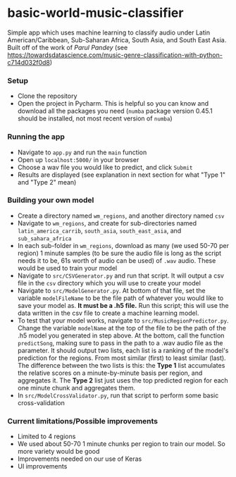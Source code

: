 # basic-world-music-classifier
Simple app which uses machine learning to classify audio under Latin American/Caribbean, Sub-Saharan Africa, South Asia, and South East Asia. Built off of the work of _Parul Pandey_ (see https://towardsdatascience.com/music-genre-classification-with-python-c714d032f0d8) 


### Setup
* Clone the repository
* Open the project in Pycharm. This is helpful so you can know and download all the packages you need (`numba` package version 0.45.1 should be installed, not most recent version of  `numba`)

### Running the app
* Navigate to `app.py` and run the `main` function
* Open up `localhost:5000/` in your browser
* Choose a wav file you would like to predict, and click `Submit`
* Results are displayed (see explanation in next section for what "Type 1" and "Type 2" mean)

### Building your own model
* Create a directory named `wm_regions`, and another directory named `csv`
* Navigate to `wm_regions`, and create for sub-directories named
`latin_america_carrib`, `south_asia`, `south_east_asia`, and `sub_sahara_africa`
* In each sub-folder in `wm_regions`, download as many (we used 50-70 per region) 1 minute samples (to be sure the audio file is long as the script needs it to be, 61s worth of audio can be used) of `.wav` audio. These would be used to train your model
* Navigate to `src/CSVGenerator.py` and run that script. It will output a csv file in the `csv` directory which you will use to create your model
* Navigate to `src/ModelGenerator.py`. At bottom of that file, set the variable `modelFileName` to be the file path of whatever you would like to save your model as. __It must be a .h5 file.__ Run this script; this will use the data written in the csv file to create a machine learning model. 
* To test that your model works, navigate to `src/MusicRegionPredictor.py`. Change the variable `modelName` at the top of the file to be the path of the .h5 model you generated in step above. 
At the bottom, call the function `predictSong`, making sure to pass in the path to a .wav audio file as the parameter. It should output two lists, each list is a ranking of the model's prediction for the regions. From most similar (first) to least similar (last).
The difference between the two lists is this: the __Type 1__ list accumulates the relative scores on a minute-by-minute basis per region, and aggregates it. The __Type 2__ list just uses the top predicted region for each one minute chunk and aggregates them. 
* In `src/ModelCrossValidator.py`, run that script to perform some basic cross-validation



### Current limitations/Possible improvements
* Limited to 4 regions
* We used about 50-70 1 minute chunks per region to train our model. So more variety would be good
* Improvements needed on our use of Keras 
* UI improvements

